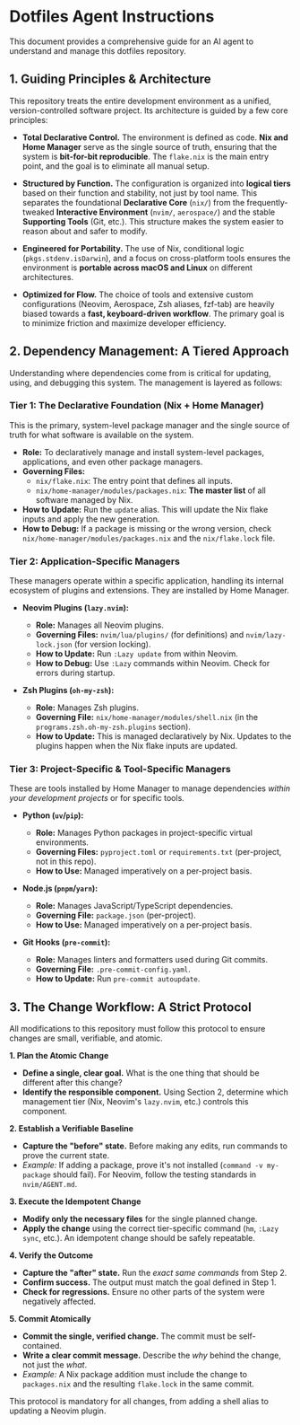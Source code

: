 # Dotfiles Agent Instructions

This document provides a comprehensive guide for an AI agent to understand and manage this dotfiles repository.

## 1. Guiding Principles & Architecture

This repository treats the entire development environment as a unified, version-controlled software project. Its architecture is guided by a few core principles:

-   **Total Declarative Control.** The environment is defined as code. **Nix and Home Manager** serve as the single source of truth, ensuring that the system is **bit-for-bit reproducible**. The `flake.nix` is the main entry point, and the goal is to eliminate all manual setup.

-   **Structured by Function.** The configuration is organized into **logical tiers** based on their function and stability, not just by tool name. This separates the foundational **Declarative Core** (`nix/`) from the frequently-tweaked **Interactive Environment** (`nvim/`, `aerospace/`) and the stable **Supporting Tools** (Git, etc.). This structure makes the system easier to reason about and safer to modify.

-   **Engineered for Portability.** The use of Nix, conditional logic (`pkgs.stdenv.isDarwin`), and a focus on cross-platform tools ensures the environment is **portable across macOS and Linux** on different architectures.

-   **Optimized for Flow.** The choice of tools and extensive custom configurations (Neovim, Aerospace, Zsh aliases, fzf-tab) are heavily biased towards a **fast, keyboard-driven workflow**. The primary goal is to minimize friction and maximize developer efficiency.

## 2. Dependency Management: A Tiered Approach

Understanding where dependencies come from is critical for updating, using, and debugging this system. The management is layered as follows:

### Tier 1: The Declarative Foundation (Nix + Home Manager)
This is the primary, system-level package manager and the single source of truth for what software is available on the system.

-   **Role:** To declaratively manage and install system-level packages, applications, and even other package managers.
-   **Governing Files:**
    -   `nix/flake.nix`: The entry point that defines all inputs.
    -   `nix/home-manager/modules/packages.nix`: **The master list** of all software managed by Nix.
-   **How to Update:** Run the `update` alias. This will update the Nix flake inputs and apply the new generation.
-   **How to Debug:** If a package is missing or the wrong version, check `nix/home-manager/modules/packages.nix` and the `nix/flake.lock` file.

### Tier 2: Application-Specific Managers
These managers operate within a specific application, handling its internal ecosystem of plugins and extensions. They are installed by Home Manager.

-   **Neovim Plugins (`lazy.nvim`):**
    -   **Role:** Manages all Neovim plugins.
    -   **Governing Files:** `nvim/lua/plugins/` (for definitions) and `nvim/lazy-lock.json` (for version locking).
    -   **How to Update:** Run `:Lazy update` from within Neovim.
    -   **How to Debug:** Use `:Lazy` commands within Neovim. Check for errors during startup.

-   **Zsh Plugins (`oh-my-zsh`):**
    -   **Role:** Manages Zsh plugins.
    -   **Governing File:** `nix/home-manager/modules/shell.nix` (in the `programs.zsh.oh-my-zsh.plugins` section).
    -   **How to Update:** This is managed declaratively by Nix. Updates to the plugins happen when the Nix flake inputs are updated.

### Tier 3: Project-Specific & Tool-Specific Managers
These are tools installed by Home Manager to manage dependencies *within your development projects* or for specific tools.

-   **Python (`uv`/`pip`):**
    -   **Role:** Manages Python packages in project-specific virtual environments.
    -   **Governing Files:** `pyproject.toml` or `requirements.txt` (per-project, not in this repo).
    -   **How to Use:** Managed imperatively on a per-project basis.

-   **Node.js (`pnpm`/`yarn`):**
    -   **Role:** Manages JavaScript/TypeScript dependencies.
    -   **Governing File:** `package.json` (per-project).
    -   **How to Use:** Managed imperatively on a per-project basis.

-   **Git Hooks (`pre-commit`):**
    -   **Role:** Manages linters and formatters used during Git commits.
    -   **Governing File:** `.pre-commit-config.yaml`.
    -   **How to Update:** Run `pre-commit autoupdate`.

## 3. The Change Workflow: A Strict Protocol

All modifications to this repository must follow this protocol to ensure changes are small, verifiable, and atomic.

**1. Plan the Atomic Change**
-   **Define a single, clear goal.** What is the one thing that should be different after this change?
-   **Identify the responsible component.** Using Section 2, determine which management tier (Nix, Neovim's `lazy.nvim`, etc.) controls this component.

**2. Establish a Verifiable Baseline**
-   **Capture the "before" state.** Before making any edits, run commands to prove the current state.
-   *Example:* If adding a package, prove it's not installed (`command -v my-package` should fail). For Neovim, follow the testing standards in `nvim/AGENT.md`.

**3. Execute the Idempotent Change**
-   **Modify only the necessary files** for the single planned change.
-   **Apply the change** using the correct tier-specific command (`hm`, `:Lazy sync`, etc.). An idempotent change should be safely repeatable.

**4. Verify the Outcome**
-   **Capture the "after" state.** Run the *exact same commands* from Step 2.
-   **Confirm success.** The output must match the goal defined in Step 1.
-   **Check for regressions.** Ensure no other parts of the system were negatively affected.

**5. Commit Atomically**
-   **Commit the single, verified change.** The commit must be self-contained.
-   **Write a clear commit message.** Describe the *why* behind the change, not just the *what*.
-   *Example:* A Nix package addition must include the change to `packages.nix` and the resulting `flake.lock` in the same commit.

This protocol is mandatory for all changes, from adding a shell alias to updating a Neovim plugin.

